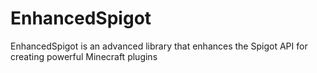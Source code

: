 # EnhancedSpigot
EnhancedSpigot is an advanced library that enhances the Spigot API for creating powerful Minecraft plugins
